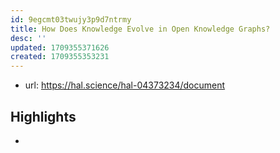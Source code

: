 ```yaml
---
id: 9egcmt03twujy3p9d7ntrmy
title: How Does Knowledge Evolve in Open Knowledge Graphs?
desc: ''
updated: 1709355371626
created: 1709355353231
---
```


- url: https://hal.science/hal-04373234/document

## Highlights

- 